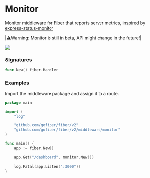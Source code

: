 # Monitor
Monitor middleware for [Fiber](https://github.com/gofiber/fiber) that reports server metrics, inspired by [express-status-monitor](https://github.com/RafalWilinski/express-status-monitor)

|:warning:Warning: Monitor is still in beta, API might change in the future!|

![](https://i.imgur.com/4NfRCDm.gif)

### Signatures
```go
func New() fiber.Handler
```

### Examples
Import the middleware package and assign it to a route.
```go
package main

import (
	"log"

	"github.com/gofiber/fiber/v2"
	"github.com/gofiber/fiber/v2/middleware/monitor"
)

func main() {
	app := fiber.New()
	
	app.Get("/dashboard", monitor.New())
	
	log.Fatal(app.Listen(":3000"))
}
```
